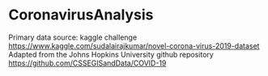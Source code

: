 # CoronavirusAnalysis

Primary data source: kaggle challenge https://www.kaggle.com/sudalairajkumar/novel-corona-virus-2019-dataset
Adapted from the Johns Hopkins University github repository https://github.com/CSSEGISandData/COVID-19
